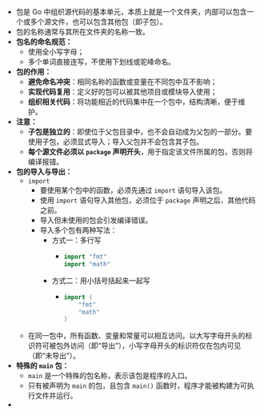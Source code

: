 - 包是 Go 中组织源代码的基本单元，本质上就是一个文件夹，内部可以包含一个或多个源文件，也可以包含其他包（即子包）。
- 包的名称通常与其所在文件夹的名称一致。
- **包名的命名规范：**
	- 使用全小写字母；
	- 多个单词直接连写，不使用下划线或驼峰命名。
- **包的作用：**
	- **避免命名冲突**：相同名称的函数或变量在不同包中互不影响；
	- **实现代码复用**：定义好的包可以被其他项目或模块导入使用；
	- **组织相关代码**：将功能相近的代码集中在一个包中，结构清晰，便于维护。
- **注意：**
	- **子包是独立的**：即使位于父包目录中，也不会自动成为父包的一部分。要使用子包，必须显式导入；导入父包并不会包含其子包。
	- **每个源文件必须以 `package` 声明开头**，用于指定该文件所属的包，否则将编译报错。
- **包的导入与导出：**
	- `import`
		- 要使用某个包中的函数，必须先通过 `import` 语句导入该包。
		- 使用 `import` 语句导入其他包，必须位于 `package` 声明之后、其他代码之前。
		- 导入但未使用的包会引发编译错误。
		- 导入多个包有两种写法：
			- 方式一：多行写
				- ```go
				  import "fmt"
				  import "math"
				  ```
			- 方式二：用小括号括起来一起写
				- ```go
				  import (
				      "fmt"
				      "math"
				  )
				  ```
	- 在同一包中，所有函数、变量和常量可以相互访问。以大写字母开头的标识符可被包外访问（即“导出”），小写字母开头的标识符仅在包内可见（即“未导出”）。
- **特殊的  `main`  包：**
	- `main` 是一个特殊的包名称，表示该包是程序的入口。
	- 只有被声明为 `main` 的包，且包含 `main()` 函数时，程序才能被构建为可执行文件并运行。
-